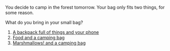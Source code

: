 You decide to camp in the forest tomorrow.
Your bag only fits two things, for some reason.

What do you bring in your small bag?

1. [A backpack full of things and your phone](backpack/all-set-backpack.md) 
2. [Food and a camping bag](food/all-set-food.md)
3. [Marshmallows! and a camping bag](marshmallows/all-set-marshmallows.md)

